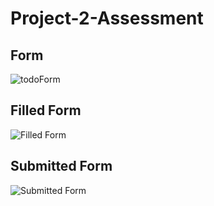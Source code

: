 # Project-2-Assessment

<h2>Form</h2>

<img src="public/images/toDoEmpty.png" alt="todoForm">

<h2>Filled Form</h2>

![Filled Form](public/images/todoFilled.png)


<h2>Submitted Form</h2>

![Submitted Form](public/images/toDoSubmitted.png)
